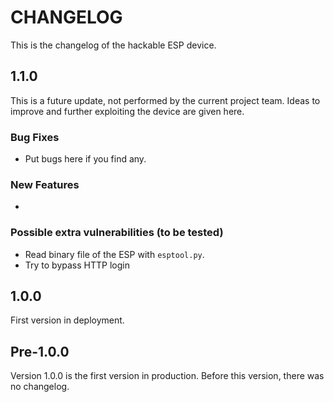 # CHANGELOG

This is the changelog of the hackable ESP device.

## 1.1.0

This is a future update, not performed by the current project team. Ideas to improve and further exploiting the device are given here.

### Bug Fixes

* Put bugs here if you find any.

### New Features

* 

### Possible extra vulnerabilities (to be tested)

* Read binary file of the ESP with `esptool.py`.
* Try to bypass HTTP login

## 1.0.0

First version in deployment.

## Pre-1.0.0

Version 1.0.0 is the first version in production. Before this version, there was no changelog.